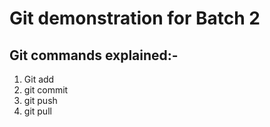 # Git demonstration for Batch 2
## Git commands explained:-
1) Git add
2) git commit
3) git push
4) git pull
